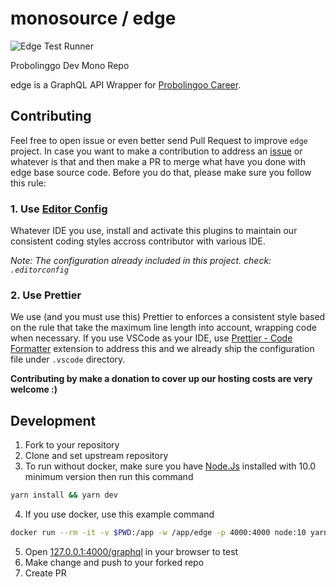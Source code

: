 # monosource / edge

![Edge Test Runner](https://github.com/probolinggo-dev/monosource/workflows/Edge%20Test%20Runner/badge.svg?branch=master)

Probolinggo Dev Mono Repo

edge is a GraphQL API Wrapper for [Probolingoo Career](https://career.probolinggo.dev/).

## Contributing

Feel free to open issue or even better send Pull Request to improve `edge` project. In case you want to make a contribution to address an [issue](https://github.com/probolinggo-dev/monosource/issues) or whatever is that and then make a PR to merge what have you done with edge base source code. Before you do that, please make sure you follow this rule:

### 1. Use [Editor Config](https://editorconfig.org)

Whatever IDE you use, install and activate this plugins to maintain our consistent coding styles accross contributor with various IDE.

_Note: The configuration already included in this project. check: `.editorconfig`_

### 2. Use Prettier

We use (and you must use this) Prettier to enforces a consistent style based on the rule that take the maximum line length into account, wrapping code when necessary. If you use VSCode as your IDE, use [Prettier - Code Formatter](https://marketplace.visualstudio.com/items?itemName=esbenp.prettier-vscode) extension to address this and we already ship the configuration file under `.vscode` directory.

**Contributing by make a donation to cover up our hosting costs are very welcome :)**

## Development

1. Fork to your repository
2. Clone and set upstream repository
3. To run without docker, make sure you have [Node.Js](https://nodejs.org/) installed with 10.0 minimum version then run this command

```sh
yarn install && yarn dev
```

4. If you use docker, use this example command

```sh
docker run --rm -it -v $PWD:/app -w /app/edge -p 4000:4000 node:10 yarn install && yarn dev
```

5. Open [127.0.0.1:4000/graphql](http://127.0.0.1:4000/graphql) in your browser to test
6. Make change and push to your forked repo
7. Create PR
